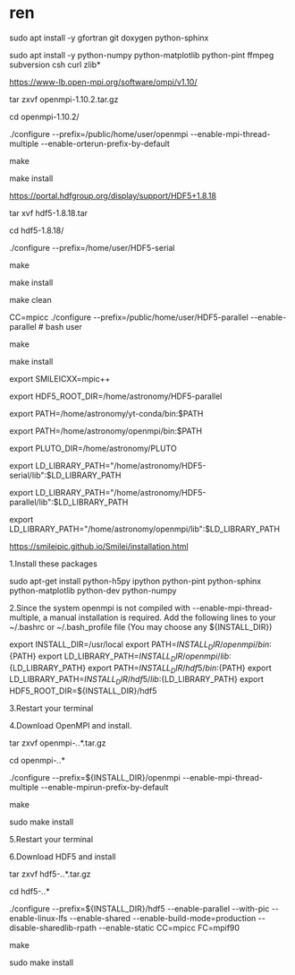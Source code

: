 # ren
sudo apt install -y gfortran git doxygen python-sphinx

sudo apt install -y python-numpy python-matplotlib python-pint ffmpeg subversion csh curl zlib*



https://www-lb.open-mpi.org/software/ompi/v1.10/

tar zxvf openmpi-1.10.2.tar.gz

cd openmpi-1.10.2/

./configure --prefix=/public/home/user/openmpi --enable-mpi-thread-multiple --enable-orterun-prefix-by-default

make

make install



https://portal.hdfgroup.org/display/support/HDF5+1.8.18

tar xvf hdf5-1.8.18.tar

cd hdf5-1.8.18/

./configure --prefix=/home/user/HDF5-serial

make

make install

make clean

CC=mpicc ./configure --prefix=/public/home/user/HDF5-parallel --enable-parallel # bash user

make

make install



export SMILEICXX=mpic++

export HDF5_ROOT_DIR=/home/astronomy/HDF5-parallel

export PATH=/home/astronomy/yt-conda/bin:$PATH

export PATH=/home/astronomy/openmpi/bin:$PATH

export PLUTO_DIR=/home/astronomy/PLUTO

export LD_LIBRARY_PATH="/home/astronomy/HDF5-serial/lib":$LD_LIBRARY_PATH

export LD_LIBRARY_PATH="/home/astronomy/HDF5-parallel/lib":$LD_LIBRARY_PATH

export LD_LIBRARY_PATH="/home/astronomy/openmpi/lib":$LD_LIBRARY_PATH


https://smileipic.github.io/Smilei/installation.html

1.Install these packages

sudo apt-get install python-h5py ipython python-pint python-sphinx python-matplotlib python-dev  python-numpy

2.Since the system openmpi is not compiled with --enable-mpi-thread-multiple, a manual installation is required. Add the following lines to your ~/.bashrc or ~/.bash_profile file (You may choose any ${INSTALL_DIR})

export INSTALL_DIR=/usr/local
export PATH=${INSTALL_DIR}/openmpi/bin:${PATH}
export LD_LIBRARY_PATH=${INSTALL_DIR}/openmpi/lib:${LD_LIBRARY_PATH}
export PATH=${INSTALL_DIR}/hdf5/bin:${PATH}
export LD_LIBRARY_PATH=${INSTALL_DIR}/hdf5/lib:${LD_LIBRARY_PATH}
export HDF5_ROOT_DIR=${INSTALL_DIR}/hdf5

3.Restart your terminal

4.Download OpenMPI and install.

tar zxvf openmpi-*.*.*.tar.gz

cd openmpi-*.*.*

./configure --prefix=${INSTALL_DIR}/openmpi --enable-mpi-thread-multiple --enable-mpirun-prefix-by-default

make

sudo make install

5.Restart your terminal

6.Download HDF5 and install

tar zxvf hdf5-*.*.*.tar.gz

cd hdf5-*.*.*

./configure --prefix=${INSTALL_DIR}/hdf5 --enable-parallel --with-pic --enable-linux-lfs --enable-shared --enable-build-mode=production --disable-sharedlib-rpath --enable-static CC=mpicc FC=mpif90

make

sudo make install
